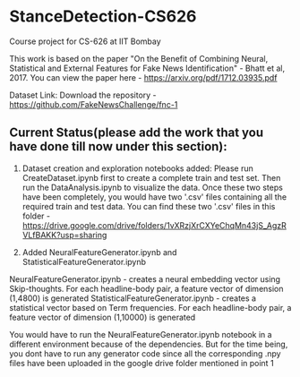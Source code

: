 # StanceDetection-CS626
Course project for CS-626 at IIT Bombay

This work is based on the paper "On the Benefit of Combining Neural, Statistical and External Features for Fake News Identification" - Bhatt et al, 2017. You can view the paper here - https://arxiv.org/pdf/1712.03935.pdf 

Dataset Link: Download the repository - https://github.com/FakeNewsChallenge/fnc-1


## Current Status(please add the work that you have done till now under this section):

1. Dataset creation and exploration notebooks added: Please run CreateDataset.ipynb first to create a complete train and test set. Then run the DataAnalysis.ipynb to visualize the data. Once these two steps have been completely, you would have two '.csv' files containing all the required train and test data. You can find these two '.csv' files in this folder - https://drive.google.com/drive/folders/1vXRzjXrCXYeChqMn43jS_AgzRVLfBAKK?usp=sharing

2. Added NeuralFeatureGenerator.ipynb and StatisticalFeatureGenerator.ipynb 

NeuralFeatureGenerator.ipynb - creates a neural embedding vector using Skip-thoughts. For each headline-body pair, a feature vector of dimension (1,4800) is generated
StatisticalFeatureGenerator.ipynb - creates a statistical vector based on Term frequencies. For each headline-body pair, a feature vector of dimension (1,10000) is generated 

You would have to run the NeuralFeatureGenerator.ipynb notebook in a different environment because of the dependencies. But for the time being, you dont have to run any generator code since all the corresponding .npy files have been uploaded in the google drive folder mentioned in point 1


